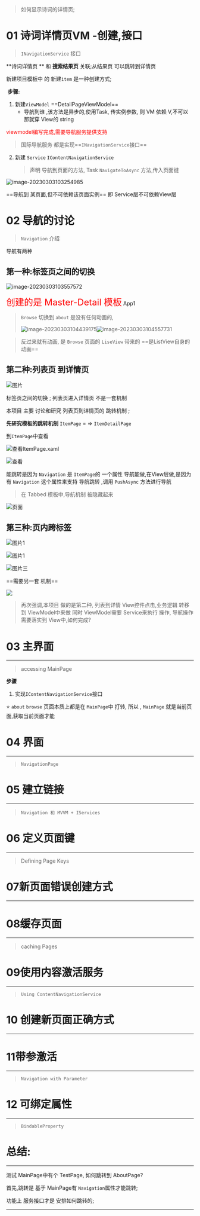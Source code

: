 > 如何显示诗词的详情页;

# 01 诗词详情页VM -创建,接口

> `INavigationService` 接口

**诗词详情页 **  和   **搜索结果页**  关联;从结果页 可以跳转到详情页

新建项目模板中 的 新建`item` 是一种创建方式;

​	**步骤:**

1. 新建`ViewModel`  ==DetailPageViewModel==	 
   * 导航到谁 ,该方法是异步的,使用Task,
     传实例参数, 则 VM 依赖 V,不可以
     那就穿 View的 string

<font color = red> viewmodel编写完成,需要导航服务提供支持</font>

> 国际导航服务 都是实现==`INavigationService`接口==

2. 新建 `Service`  `IContentNavigationService`

   > 声明 导航到页面的方法, Task `NavigateToAsync` 方法,传入页面键

![image-20230303103254985](C:/Users/hp/AppData/Roaming/Typora/typora-user-images/image-20230303103254985.png)

==导航到 某页面,但不可依赖该页面实例==  即  Service层不可依赖View层



# 02 导航的讨论

> `Navigation` 介绍 

导航有两种 

## 第一种:标签页之间的切换

![image-20230303103557572](C:/Users/hp/AppData/Roaming/Typora/typora-user-images/image-20230303103557572.png)





<font color = red size = 5> 创建的是 Master-Detail 模板</font>  App1

> `Browse` 切换到 `about` 是没有任何动画的,
>
> ![image-20230303104439175](https://gitee.com/songhoujin/pictures-to-typora-by-utools/raw/master/1677811516273-2023-3-310:45:17.png)![image-20230303104557731](https://gitee.com/songhoujin/pictures-to-typora-by-utools/raw/master/1677811566738-2023-3-310:46:07.png)



> 
>
> 反过来就有动画,
> 是  `Browse` 页面的  `LiseView` 带来的  ==是ListView自身的动画==  









## 第二种:列表页 到详情页    



![图片](https://gitee.com/songhoujin/pictures-to-typora-by-utools/raw/master/1677811816322-2023-3-310:50:16.png)



标签页之间的切换 ;   列表页进入详情页 不是一套机制

本项目 主要 讨论和研究  列表页到详情页的 跳转机制 ;

**先研究模板的跳转机制**   `ItemPage`  = => `ItemDetailPage`

到`ItemPage`中查看 

![查看ItemPage.xaml](https://gitee.com/songhoujin/pictures-to-typora-by-utools/raw/master/1677812401268-2023-3-311:00:02.png)

![查看](https://gitee.com/songhoujin/pictures-to-typora-by-utools/raw/master/1677812446377-2023-3-311:00:48.png)

能跳转是因为  `Navigation` 是 `ItemPage`的 一个属性
导航能做,在View层做,是因为 有 `Navigation` 这个属性来支持 导航跳转 ,调用 `PushAsync` 方法进行导航



> 在 Tabbed 模板中,导航机制 被隐藏起来 

![页面](https://gitee.com/songhoujin/pictures-to-typora-by-utools/raw/master/1677812816010-2023-3-311:06:56.png)

## 第三种:页内跨标签

![图片1](https://gitee.com/songhoujin/pictures-to-typora-by-utools/raw/master/1677812957375-2023-3-311:09:19.png)

![图片1](https://gitee.com/songhoujin/pictures-to-typora-by-utools/raw/master/1677812987656-2023-3-311:09:48.png)



![图片三](https://gitee.com/songhoujin/pictures-to-typora-by-utools/raw/master/1677813025145-2023-3-311:10:25.png)

==需要另一套 机制==

![](https://gitee.com/songhoujin/pictures-to-typora-by-utools/raw/master/1677813436039-2023-3-311:17:16.png)

> 再次强调,本项目 做的是第二种, 列表到详情
> View控件点击,业务逻辑 转移到 ViewModel中来做
> 同时 ViewModel需要 Service来执行 操作,
> 导航操作需要落实到 View中,如何完成?

# 03 主界面

---

> accessing MainPage

**步骤**

1. 实现`IContentNavigationService`接口 

:star:  `about` `browse` 页面本质上都是在 `MainPage`中 打转,
所以 , `MainPage` 就是当前页面,获取当前页面才能





# 04 界面

---

> `NavigationPage` 













# 05 建立链接

---

> `Navigation 和 MVVM + IServices` 







# 06 定义页面键

---

> Defining Page Keys





# 07新页面错误创建方式 

---







# 08缓存页面

----

> caching Pages







# 09使用内容激活服务

---

> `Using ContentNavigationService` 









# 10 创建新页面正确方式

----







# 11带参激活

---

> `Navigation with Parameter` 





# 12 可绑定属性

----

> `BindableProperty` 





# 总结:

---

测试 MainPage中有个 TestPage, 如何跳转到  AboutPage?

首先,跳转是 基于 MainPage有 `Navigation`属性才能跳转;

功能上 服务接口才是 安排如何跳转的;



---

